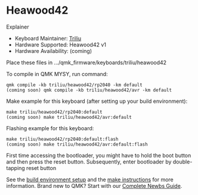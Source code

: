 # Heawood42

Explainer


* Keyboard Maintainer: [Triliu](https://github.com/triliu) 
* Hardware Supported: Heawood42 v1
* Hardware Availability: (coming)

Place these files in .../qmk_firmware/keyboards/triliu/heawood42

To compile in QMK MYSY, run command:

    qmk compile -kb triliu/heawood42/rp2040 -km default
    (coming soon) qmk compile -kb triliu/heawood42/avr -km default

Make example for this keyboard (after setting up your build environment):

    make triliu/heawood42/rp2040:default
    (coming soon) make triliu/heawood42/avr:default

Flashing example for this keyboard:

    make triliu/heawood42/rp2040:default:flash
    (coming soon) make triliu/heawood42/avr:default:flash


First time accessing the bootloader, you might have to hold the boot button and then press the reset button. 
Subsequently, enter bootloader by double-tapping reset button

See the [build environment setup](https://docs.qmk.fm/#/getting_started_build_tools) and the [make instructions](https://docs.qmk.fm/#/getting_started_make_guide) for more information. Brand new to QMK? Start with our [Complete Newbs Guide](https://docs.qmk.fm/#/newbs).
